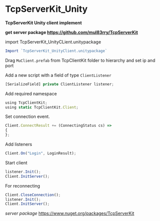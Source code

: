 # TcpServerKit_Unity

**TcpServerKit Unity client implement**

**get server package https://github.com/mul83rry/TcpServerKit**

import TcpServerKit_UnityCLient.unitypackage


```javascript
Import `TcpServerKit_UnityClient.unitypackage`
```
Drag `MuClient.prefab` from TcpClientKit folder to hierarchy
and set ip and port


Add a new script with a field of type `ClientListener`

```javascript
[SerializeField] private ClientListener listener;
```
Add required namespace

```javascript
using TcpClientKit;
using static TcpClientKit.Client;
```

Set connection event.
```javascript
Client.ConnectResult += (ConnectingStatus cs) =>
{
};
```

Add listeners
```javascript
Client.On("Login", LoginResult);
```

Start client
```javascript
listener.Init();
Client.InitServer();
```

For reconnecting
```javascript
Client.CloseConnection();
listener.Init();
Client.InitServer();
```



*server package*
https://www.nuget.org/packages/TcpServerKit
